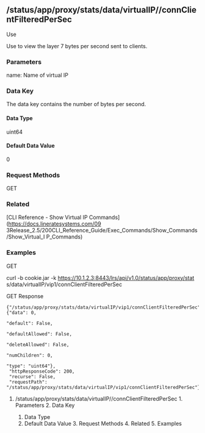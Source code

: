 ## /status/app/proxy/stats/data/virtualIP/<name>/connClientFilteredPerSec

Use

Use to view the layer 7 bytes per second sent to clients.

### Parameters

name: Name of virtual IP

### Data Key

The data key contains the number of bytes per second.

#### Data Type

uint64

#### Default Data Value

0

### Request Methods

GET

### Related

[CLI Reference - Show Virtual IP Commands](https://docs.lineratesystems.com/09
3Release_2.5/200CLI_Reference_Guide/Exec_Commands/Show_Commands/Show_Virtual_I
P_Commands)

### Examples

GET

curl -b cookie.jar -k https://10.1.2.3:8443/lrs/api/v1.0/status/app/proxy/stat
s/data/virtualIP/vip1/connClientFilteredPerSec

GET Response

    
    {"/status/app/proxy/stats/data/virtualIP/vip1/connClientFilteredPerSec": {"data": 0,
                                                                                 "default": False,
                                                                                 "defaultAllowed": False,
                                                                                 "deleteAllowed": False,
                                                                                 "numChildren": 0,
                                                                                 "type": "uint64"},
     "httpResponseCode": 200,
     "recurse": False,
     "requestPath": "/status/app/proxy/stats/data/virtualIP/vip1/connClientFilteredPerSec"}
    

  1. /status/app/proxy/stats/data/virtualIP/<name>/connClientFilteredPerSec
    1. Parameters
    2. Data Key
      1. Data Type
      2. Default Data Value
    3. Request Methods
    4. Related
    5. Examples

